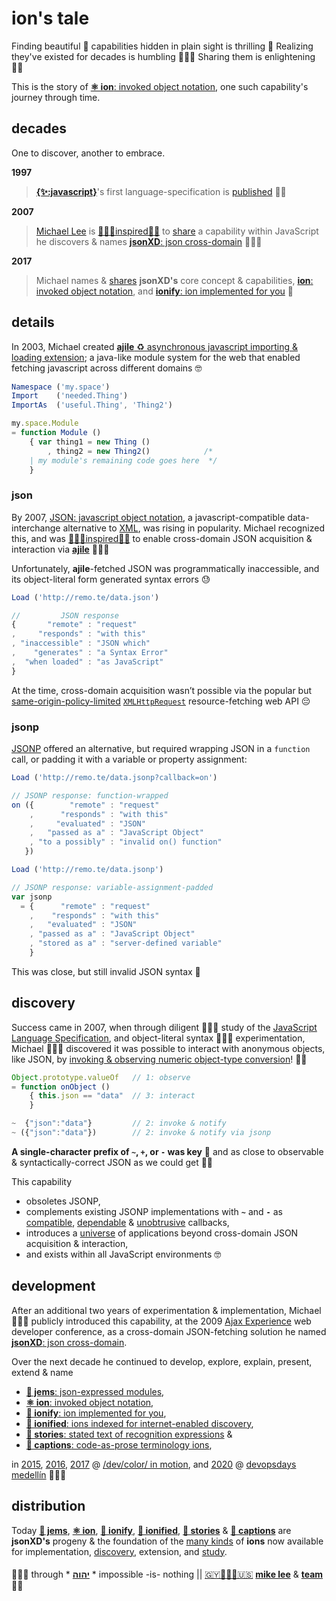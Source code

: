 # ion's tale

Finding beautiful 🧬 capabilities hidden in plain sight is thrilling 🚀 Realizing
they've existed for decades is humbling 🙇🏾‍♂️ Sharing them is enlightening 🤲🏾

This is the story of [**⚛️ ion**: invoked object notation](./ions/ion.md#ion),
one such capability's journey through time.

## decades

One to discover, another to embrace.

**1997**

>[**{✨:javascript}**](https://web.archive.org/web/20070916144913/http://wp.netscape.com/newsref/pr/newsrelease67.html)'s
first language-specification is
[published](https://web.archive.org/web/20201214012858/https://www.ecma-international.org/publications/files/ECMA-ST-ARCH/ECMA-262,%201st%20edition,%20June%201997.pdf)
👏🏾

**2007**

>[Michael Lee](https://github.com/iskitz) is
[🙇🏾‍♂️inspired🤲🏾](LICENSE.txt#L1) to
[share](//web.archive.org/web/20090916010056/http://ajaxexperience.techtarget.com:80/conference/html/speakers.html#MLee)
a capability within JavaScript he discovers & names
[**jsonXD**: json cross-domain](//www.slideshare.net/iskitz/using-jsonxd-for-crossdomain-json-exchange)
👨🏾‍💻

**2017**

>Michael names &
[shares](https://d24wuq6o951i2g.cloudfront.net/img/events/id/301/3017276/assets/70d.wtMi_397_IMG_9393_DoDes.jpg)
**jsonXD's** core concept & capabilities,
[**ion**: invoked object notation](ions/ion.md#ion),
and
[**ionify**: ion implemented for you](//api.ionify.net/) 🎉

## details

In 2003, Michael created
[**ajile** ♻️ asynchronous javascript importing & loading extension](//ajile.net);
a java-like module system for the web that enabled fetching javascript across different domains 🤓

```javascript
Namespace ('my.space')
Import    ('needed.Thing')
ImportAs  ('useful.Thing', 'Thing2')

my.space.Module
= function Module ()
    { var thing1 = new Thing ()
        , thing2 = new Thing2()            /*
    | my module's remaining code goes here  */
    }
```

### json

By 2007,
[JSON: javascript object notation](https://en.wikipedia.org/wiki/JSON),
a javascript-compatible data-interchange alternative to
[XML](https://en.wikipedia.org/wiki/XML),
was rising in popularity. Michael recognized this, and was
[🙇🏾‍♂️inspired🤲🏾](LICENSE.txt#L1)
to enable cross-domain JSON acquisition & interaction via
[**ajile**](//ajile.net) 👨🏾‍💻

Unfortunately, **ajile**-fetched JSON was programmatically inaccessible, and its
object-literal form generated syntax errors 😓

```javascript
Load ('http://remo.te/data.json')

//         JSON response
{       "remote" : "request"
,     "responds" : "with this"
, "inaccessible" : "JSON which"
,    "generates" : "a Syntax Error"
,  "when loaded" : "as JavaScript"
}
```

At the time, cross-domain acquisition wasn’t possible via the popular but
[same-origin-policy-limited](https://en.wikipedia.org/wiki/Same-origin_policy)
[`XMLHttpRequest`](https://en.wikipedia.org/wiki/XMLHttpRequest)
resource-fetching web API 😔

### jsonp

[JSONP](https://en.wikipedia.org/wiki/JSONP) offered an alternative, but
required wrapping JSON in a `function` call, or padding it with a variable or
property assignment:

```javascript
Load ('http://remo.te/data.jsonp?callback=on')

// JSONP response: function-wrapped
on ({        "remote" : "request"
    ,      "responds" : "with this"
    ,     "evaluated" : "JSON"
    ,   "passed as a" : "JavaScript Object"
    , "to a possibly" : "invalid on() function"
   })

Load ('http://remo.te/data.jsonp')

// JSONP response: variable-assignment-padded
var jsonp
  = {      "remote" : "request"
    ,    "responds" : "with this"
    ,   "evaluated" : "JSON"
    , "passed as a" : "JavaScript Object"
    , "stored as a" : "server-defined variable"
    }
```

This was close, but still invalid JSON syntax 🤔

## discovery

Success came in 2007, when through diligent 👨🏾‍🏫 study of the
[JavaScript Language Specification](https://web.archive.org/web/20221220010935/https://www.ecma-international.org/wp-content/uploads/ECMA-262_3rd_edition_december_1999.pdf),
and object-literal syntax 👨🏾‍🔬 experimentation, Michael 👨🏾‍💻 discovered it was possible to
interact with anonymous objects, like JSON, by
[invoking & observing numeric object-type conversion](ions/ion.md#function)!
👌🏾

```javascript
Object.prototype.valueOf   // 1: observe
= function onObject ()
    { this.json == "data"  // 3: interact
    }

~  {"json":"data"}         // 2: invoke & notify
~ ({"json":"data"})        // 2: invoke & notify via jsonp
```

**A single-character prefix of `~`, `+`, or `-` was key** 🎉 and as close to observable &
syntactically-correct JSON as we could get 👏🏾

This capability

+ obsoletes JSONP,
+ complements existing JSONP implementations with **`~`** and **`-`** as
  [compatible](//archive.org/wayback/available?url=ionify.net&callback=-),
  [dependable](//archive.org/wayback/available?url=ionify.net&callback=~) &
  [unobtrusive](//web.archive.org/web/20220622021700/http://api.geonames.org/countryCodeJSON?formatted=true&lat=4.5&lng=59.5&username=demo&style=full&callback=~)
  callbacks,
+ introduces a [universe](//api.ionify.net/) of applications beyond cross-domain
  JSON acquisition & interaction,
+ and exists within all JavaScript environments 🤓

## development

After an additional two years of experimentation & implementation, Michael 🙋🏾‍♂️ publicly
introduced this capability, at the 2009
[Ajax Experience](//web.archive.org/web/20090916010056/http://ajaxexperience.techtarget.com:80/conference/html/speakers.html#MLee)
web developer conference, as a cross-domain JSON-fetching solution he named
[**jsonXD**: json cross-domain](//www.slideshare.net/iskitz/using-jsonxd-for-crossdomain-json-exchange).

Over the next decade he continued to develop, explore, explain, present, extend &
name

+ [**💎 jems**: json-expressed modules](https://jems.ionify.net/),
+ [**⚛️ ion**: invoked object notation](https://ion.ionify.net/),
+ [**🧬 ionify**: ion implemented for you](https://api.ionify.net),
+ [**🎁 ionified**: ions indexed for internet-enabled discovery](https://ionified.net),
+ [**📖 stories**: stated text of recognition expressions](ions/stories.md#stories) &
+ [**📝 captions**: code-as-prose terminology ions](https://captions.ionify.net/),

in
[20](//github.com/ionify/jems/blob/24ab93d910334e3bbe05b72869cbb4fd81639e10/about/jems.md#what-are-jems)[15](//github.com/ionify/about/tree/6ea890a59e6006ff5caaefe9526eea53253c5799),
[2016](//github.com/ionified/about/tree/7984822c7569cf1e45beb6b56f26c5616077e565),
[2017](//web.archive.org/web/20181128132649if_/https://d24wuq6o951i2g.cloudfront.net/img/events/id/301/3017276/assets/70d.wtMi_397_IMG_9393_DoDes.jpg) @
[/dev/color/ in motion](//devcolorinmotion2017.splashthat.com/),
and
[2020](//web.archive.org/web/20201105010053/https://img1.wsimg.com/isteam/ip/d7a6d14c-7646-43c9-9013-bb6600040f45/Mike%20Lee1.png/:/rs=w:1680,h:975) @
[devopsdays medellín](//web.archive.org/web/20201027124310/https://devopsdays.io/) 👨🏾‍💻

## distribution

Today
[**💎 jems**](https://jems.ionify.net/),
[**⚛︎ ion**](https://ion.ionify.net/),
[**🧬 ionify**](https://api.ionify.net/),
[**🎁 ionified**](https://ionified.net/),
[**📖 stories**](ions/stories.md#stories) &
[**📝 captions**](https://captions.ionify.net/)
are **jsonXD's** progeny & the foundation of the [many kinds](ions/lions.md#lions)
of **ions** now available for implementation, [discovery](//ionified.net/),
extension, and [study](LINGO.md#-our-lingo-).

####

🙇🏾‍♂️ through * [**יהוה**][🙇🏾‍♂️ יהוה 🤲🏾] * impossible -is- nothing ||
[🇬🇾👨🏾‍💻🇺🇸](https://en.wikipedia.org/wiki/Guyana)
[**mike lee**][🇬🇾👨🏾‍💻🇺🇸] &
[**team**](https://team.ionify.net/)
🤲🏾

[🙇🏾‍♂️ יהוה 🤲🏾]: https://deal.ionify.net/
[🇬🇾👨🏾‍💻🇺🇸]: https://mike.ionify.net/
